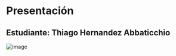 # Presentación
## Estudiante: Thiago Hernandez Abbaticchio
![image](https://user-images.githubusercontent.com/82011983/114097374-51cf7980-9896-11eb-8ad8-737ec6f749b8.png)